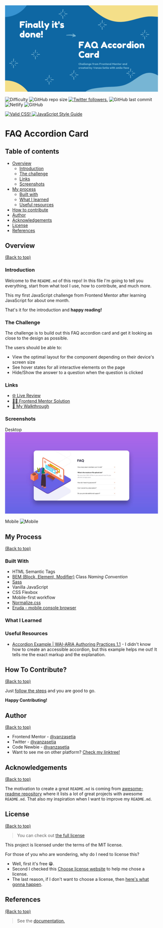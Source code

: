 <!-- Banner -->
![banner](./images/banner.jpg)
<!-- ENDOF Banner-->

<!-- Badges -->
<p align="left">
  <img src="https://img.shields.io/badge/Difficulty-Newbie-14C2C8?style=for-the-badge&logo=frontendmentor" alt="Difficulty">
  <img alt="GitHub repo size" src="https://img.shields.io/github/repo-size/vanzasetia/faq-accordion-card?style=for-the-badge&logo=github">
  <a href="https://twitter.com/vanzasetia" target="_blank"><img src="https://img.shields.io/twitter/follow/vanzasetia?logo=twitter&style=for-the-badge" alt="Twitter followers." /></a>
  <img alt="GitHub last commit" src="https://img.shields.io/github/last-commit/vanzasetia/faq-accordion-card?style=for-the-badge&logo=git">
  <img alt="Netlify" src="https://img.shields.io/netlify/?style=for-the-badge&logo=netlify">
  <img alt="GitHub" src="https://img.shields.io/github/license/vanzasetia/faq-accordion-card?color=green&style=for-the-badge&logo=github">
</p>
<!-- ENDOF Badges -->

<!-- Other Badges -->
<p>
  <a href="http://jigsaw.w3.org/css-validator/check/referer">
    <img style="border:0;width:88px;height:31px"
        src="http://jigsaw.w3.org/css-validator/images/vcss-blue"
        alt="Valid CSS!" />
    </a>
    <a href="https://github.com/standard/semistandard">
      <img style="border:0;height:31px"
        src="https://raw.githubusercontent.com/standard/semistandard/master/badge.svg"
        alt="JavaScript Style Guide" />
    </a>
</p>
<!-- ENDOF Other Badges -->

<!-- Title -->
# FAQ Accordion Card
<!-- Title -->

<!-- Table Of Contents -->
## Table of contents
- [Overview](#overview)
  - [Introduction](#introduction)
  - [The challenge](#the-challenge)
  - [Links](#links)
  - [Screenshots](#screenshots)
- [My process](#my-process)
  - [Built with](#built-with)
  - [What I learned](#what-i-learned)
  - [Useful resources](#useful-resources)
- [How to contribute](#how-to-contribute)
- [Author](#author)
- [Acknowledgements](#acknowledgements)
- [License](#license)
- [References](#references)
<!-- ENDOF Table Of Contents -->

<!-- Overview -->
## Overview
[(Back to top)](#table-of-contents)

### Introduction
Welcome to the `README.md` of this repo! In this file I'm going to tell you everything, start from what tool I use, how to contribute, and much more.

This my first JavaScript challenge from Frontend Mentor after learning JavaScript for about one month.

That's it for the introduction and **happy reading!**

### The Challenge
The challenge is to build out this FAQ accordion card and get it looking as close to the design as possible.

The users should be able to:

- View the optimal layout for the component depending on their device's screen size
- See hover states for all interactive elements on the page
- Hide/Show the answer to a question when the question is clicked

### Links
- [🌐 Live Review](https://vanzafaqaccordioncard.netlify.app/)
- [👨‍🏫 Frontend Mentor Solution]()
- [📖 My Walkthrough]()

### Screenshots

Desktop
![Desktop](./screenshots/desktop.jpg)

Mobile
![Mobile](./screenshots/mobile.jpg)

<!-- ENDOF Overview -->

<!-- My Process -->
## My Process
[(Back to top)](#table-of-contents)

### Built With
- HTML Semantic Tags
- [BEM (Block, Element, Modifier)](https://sparkbox.com/foundry/bem_by_example) Class *Naming Convention*
- [Sass](https://sass-lang.com/)
- Vanilla JavaScript
- CSS Flexbox
- Mobile-first workflow
- [Normalize.css](https://necolas.github.io/normalize.css/)
- [Eruda - mobile console browser](https://github.com/liriliri/eruda)

### What I Learned

### Useful Resources
- [Accordion Example | WAI-ARIA Authoring Practices 1.1](https://w3c.github.io/aria-practices/examples/accordion/accordion.html) - I didn't know how to create an accessible accordion, but this example helps me out! It tells me the exact markup and the explanation.

<!-- ENDOF My Process -->

<!-- How To Contribute -->
## How To Contribute?
[(Back to top)](#table-of-contents)

Just [follow the steps](https://github.com/vanzasetia/faq-accordion-card/blob/master/CONTRIBUTING.md) and you are good to go.

**Happy Contributing!**
<!-- ENDOF How To Contribute -->

## Author
[(Back to top)](#table-of-contents)

- Frontend Mentor - [@vanzasetia](https://www.frontendmentor.io/profile/vanzasetia)
- Twitter - [@vanzasetia](https://www.twitter.com/vanzasetia)
- Code Newbie - [@vanzasetia](https://community.codenewbie.org/vanzasetia)
- Want to see me on other platform? [Check my linktree!](https://linktr.ee/vanzasetia)
<!-- ENDOF Author -->

<!-- Acknowledgements -->
## Acknowledgements
[(Back to top)](#table-of-contents)

The motivation to create a great `README.md` is coming from [awesome-readme repository](https://github.com/matiassingers/awesome-readme/blob/master/readme.md) where it lists a lot of great projects with awesome `README.md`. That also my inspiration when I want to improve my `README.md`.

<!-- END OF Acknowledgements -->

<!-- LICENSE -->
## License
[(Back to top)](#table-of-contents)

>You can check out [the full license](https://github.com/vanzasetia/faq-accordion-card/blob/master/LICENSE)

This project is licensed under the terms of the MIT license.

For those of you who are wondering, why do I need to license this? 
- Well, first it's free 😁.
- Second I checked this [Choose license website](https://choosealicense.com/) to help me chose a license.
- The last reason, if I don't want to choose a license, then [here's what gonna happen](https://choosealicense.com/no-permission/).
<!-- ENDOF LICENSE -->

<!-- References -->
## References

[(Back to top)](#table-of-contents)

> See the [documentation.](./docs/README.md)
<!-- ENDOF References -->